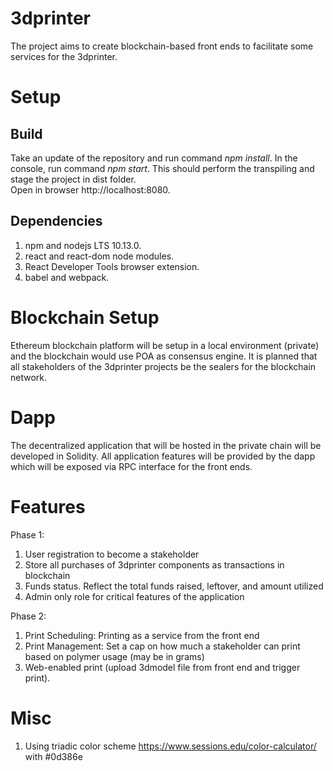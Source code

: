 # 3dprinter

The project aims to create blockchain-based front ends to facilitate some services for the 3dprinter.

# Setup

## Build
Take an update of the repository and run command *npm install*. 
In the console, run command *npm start*. 
This should perform the transpiling and stage the project in dist folder.  
Open in browser http://localhost:8080. 


## Dependencies
1. npm and nodejs LTS 10.13.0. 
2. react and react-dom node modules. 
3. React Developer Tools browser extension. 
4. babel and webpack. 


# Blockchain Setup
Ethereum blockchain platform will be setup in a local environment (private) and the blockchain would use POA as consensus engine. It is planned that all stakeholders of the 3dprinter projects be the sealers for the blockchain network.

# Dapp
The decentralized application that will be hosted in the private chain will be developed in Solidity.
All application features will be provided by the dapp which will be exposed via RPC interface for the front ends.

# Features
Phase 1:
1. User registration to become a stakeholder
2. Store all purchases of 3dprinter components as transactions in blockchain
3. Funds status. Reflect the total funds raised, leftover, and amount utilized
4. Admin only role for critical features of the application

Phase 2:
1. Print Scheduling: Printing as a service from the front end
2. Print Management: Set a cap on how much a stakeholder can print based on polymer usage (may be in grams)
3. Web-enabled print (upload 3dmodel file from front end and trigger print).


# Misc
1. Using triadic color scheme https://www.sessions.edu/color-calculator/ with #0d386e 